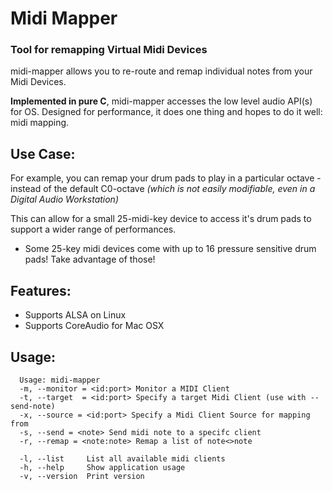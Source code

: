 # Midi Mapper

### Tool for remapping Virtual Midi Devices
midi-mapper allows you to re-route and remap individual notes from your Midi Devices.

**Implemented in pure C**, midi-mapper accesses the low level audio API(s) for OS.
Designed for performance, it does one thing and hopes to do it well: midi mapping.

## Use Case:

For example, you can remap your drum pads to play in a particular octave - instead of the default C0-octave _(which is not easily modifiable, even in a Digital Audio Workstation)_

This can allow for a small 25-midi-key device to access it's drum pads to support a wider range of performances.
- Some 25-key midi devices come with up to 16 pressure sensitive drum pads! Take advantage of those!


## Features:
- Supports ALSA on Linux
- Supports CoreAudio for Mac OSX 

## Usage:

```
  Usage: midi-mapper
  -m, --monitor = <id:port> Monitor a MIDI Client
  -t, --target  = <id:port> Specify a target Midi Client (use with --send-note)
  -x, --source = <id:port> Specify a Midi Client Source for mapping from
  -s, --send = <note> Send midi note to a specifc client
  -r, --remap = <note:note> Remap a list of note<>note

  -l, --list     List all available midi clients
  -h, --help     Show application usage
  -v, --version  Print version

```
